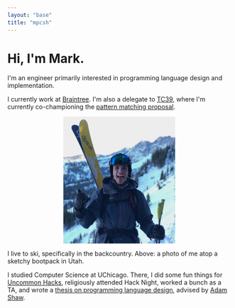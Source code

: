 ```yaml
---
layout: "base"
title: "mpcsh"
---
```


# Hi, I'm Mark.

I'm an engineer primarily interested in programming language design and implementation.

I currently work at [Braintree](https://braintreepayments.com). I'm also a delegate to [TC39](https://tc39.es), where I'm currently co-championing the [pattern matching proposal](https://github.com/tc39/proposal-pattern-matching).

<img style="display: block; margin-left: auto; margin-right: auto; width: 50%" class="profpic" alt="Atop a sketchy bootpack in Utah" src="/img/profpic.png">

I live to ski, specifically in the backcountry. Above: a photo of me atop a sketchy bootpack in Utah.

I studied Computer Science at UChicago. There, I did some fun things for [Uncommon Hacks](https://uncommonhacks.com), religiously attended Hack Night, worked a bunch as a TA, and wrote a [thesis on programming language design](https://github.com/mpcsh/ForML), advised by [Adam Shaw](http://people.cs.uchicago.edu/~adamshaw).
